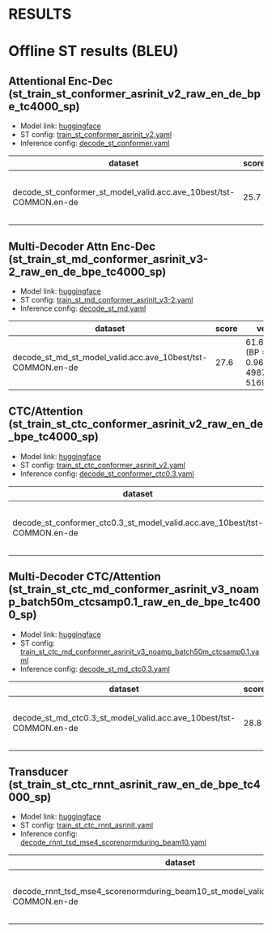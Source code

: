 # RESULTS

# Offline ST results (BLEU)

## Attentional Enc-Dec (st_train_st_conformer_asrinit_v2_raw_en_de_bpe_tc4000_sp)

- Model link: [huggingface]()
- ST config: [train_st_conformer_asrinit_v2.yaml](./conf/tuning/train_st_conformer_asrinit_v2.yaml)
- Inference config: [decode_st_conformer.yaml](./conf/tuning/decode_st_conformer.yaml)

|dataset|score|verbose_score|
|---|---|---|
|decode_st_conformer_st_model_valid.acc.ave_10best/tst-COMMON.en-de|25.7|62.3/34.6/21.8/14.3 (BP = 0.897 ratio = 0.902 hyp_len = 46612 ref_len = 51699)|

## Multi-Decoder Attn Enc-Dec (st_train_st_md_conformer_asrinit_v3-2_raw_en_de_bpe_tc4000_sp)

- Model link: [huggingface]()
- ST config: [train_st_md_conformer_asrinit_v3-2.yaml](./conf/tuning/train_st_md_conformer_asrinit_v3-2.yaml)
- Inference config: [decode_st_md.yaml](./conf/tuning/decode_st_md.yaml)

|dataset|score|verbose_score|
|---|---|---|
|decode_st_md_st_model_valid.acc.ave_10best/tst-COMMON.en-de|27.6|61.6/34.6/21.9/14.4 (BP = 0.964 ratio = 0.965 hyp_len = 49877 ref_len = 51699)|

## CTC/Attention (st_train_st_ctc_conformer_asrinit_v2_raw_en_de_bpe_tc4000_sp)

- Model link: [huggingface]()
- ST config: [train_st_ctc_conformer_asrinit_v2.yaml](./conf/tuning/train_st_ctc_conformer_asrinit_v2.yaml)
- Inference config: [decode_st_conformer_ctc0.3.yaml](./conf/tuning/decode_st_conformer_ctc0.3.yaml)

|dataset|score|verbose_score|
|---|---|---|
|decode_st_conformer_ctc0.3_st_model_valid.acc.ave_10best/tst-COMMON.en-de|28.6|61.8/35.1/22.2/14.5 (BP = 0.988 ratio = 0.988 hyp_len = 51068 ref_len = 51699)|

## Multi-Decoder CTC/Attention (st_train_st_ctc_md_conformer_asrinit_v3_noamp_batch50m_ctcsamp0.1_raw_en_de_bpe_tc4000_sp)

- Model link: [huggingface]()
- ST config: [train_st_ctc_md_conformer_asrinit_v3_noamp_batch50m_ctcsamp0.1.yaml](./conf/tuning/train_st_ctc_md_conformer_asrinit_v3_noamp_batch50m_ctcsamp0.1.yaml)
- Inference config: [decode_st_md_ctc0.3.yaml](./conf/tuning/decode_st_md_ctc0.3.yaml)

|dataset|score|verbose_score|
|---|---|---|
|decode_st_md_ctc0.3_st_model_valid.acc.ave_10best/tst-COMMON.en-de|28.8|61.5/35.0/22.2/14.7 (BP = 0.994 ratio = 0.994 hyp_len = 51386 ref_len = 51699)|


## Transducer (st_train_st_ctc_rnnt_asrinit_raw_en_de_bpe_tc4000_sp)

- Model link: [huggingface]()
- ST config: [train_st_ctc_rnnt_asrinit.yaml](./conf/tuning/train_st_ctc_rnnt_asrinit.yaml)
- Inference config: [decode_rnnt_tsd_mse4_scorenormduring_beam10.yaml](./conf/tuning/decode_rnnt_tsd_mse4_scorenormduring_beam10.yaml)

|dataset|score|verbose_score|
|---|---|---|
|decode_rnnt_tsd_mse4_scorenormduring_beam10_st_model_valid.loss.ave_10best/tst-COMMON.en-de|27.6|60.2/33.6/21.0/13.7 (BP = 0.998 ratio = 0.998 hyp_len = 51602 ref_len = 51699)|
